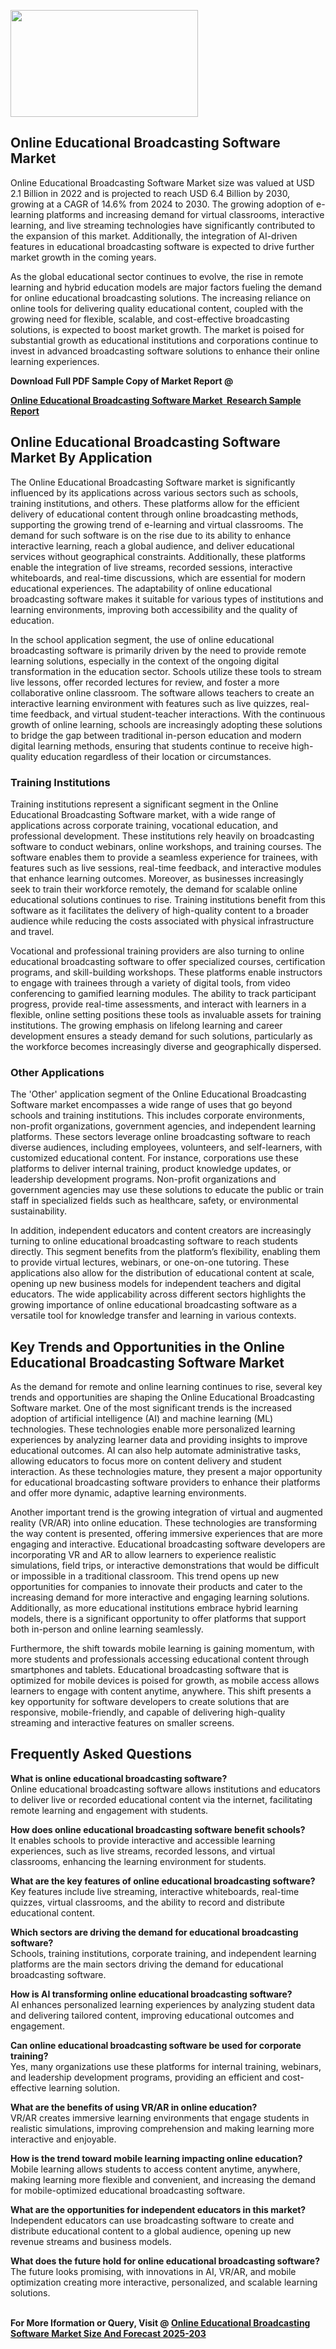 <p><img class="alignnone size-medium wp-image-20088" src="https://ffe5etoiles.com/wp-content/uploads/2024/12/MST1-300x171.png" alt="" width="300" height="171" /></p><p><p> <h2>Online Educational Broadcasting Software Market </h2><p>Online Educational Broadcasting Software Market size was valued at USD 2.1 Billion in 2022 and is projected to reach USD 6.4 Billion by 2030, growing at a CAGR of 14.6% from 2024 to 2030. The growing adoption of e-learning platforms and increasing demand for virtual classrooms, interactive learning, and live streaming technologies have significantly contributed to the expansion of this market. Additionally, the integration of AI-driven features in educational broadcasting software is expected to drive further market growth in the coming years.</p><p>As the global educational sector continues to evolve, the rise in remote learning and hybrid education models are major factors fueling the demand for online educational broadcasting solutions. The increasing reliance on online tools for delivering quality educational content, coupled with the growing need for flexible, scalable, and cost-effective broadcasting solutions, is expected to boost market growth. The market is poised for substantial growth as educational institutions and corporations continue to invest in advanced broadcasting software solutions to enhance their online learning experiences.</p></p><p><strong>Download Full PDF Sample Copy of Market Report @</strong></p><p><strong><a href="https://www.verifiedmarketreports.com/download-sample/?rid=389524&utm_source=Sites-google&utm_medium=265" target="_blank">Online Educational Broadcasting Software Market &nbsp;Research Sample Report</a></strong></p><p><h2>Online Educational Broadcasting Software Market By Application</h2><p>The Online Educational Broadcasting Software market is significantly influenced by its applications across various sectors such as schools, training institutions, and others. These platforms allow for the efficient delivery of educational content through online broadcasting methods, supporting the growing trend of e-learning and virtual classrooms. The demand for such software is on the rise due to its ability to enhance interactive learning, reach a global audience, and deliver educational services without geographical constraints. Additionally, these platforms enable the integration of live streams, recorded sessions, interactive whiteboards, and real-time discussions, which are essential for modern educational experiences. The adaptability of online educational broadcasting software makes it suitable for various types of institutions and learning environments, improving both accessibility and the quality of education.<p>In the school application segment, the use of online educational broadcasting software is primarily driven by the need to provide remote learning solutions, especially in the context of the ongoing digital transformation in the education sector. Schools utilize these tools to stream live lessons, offer recorded lectures for review, and foster a more collaborative online classroom. The software allows teachers to create an interactive learning environment with features such as live quizzes, real-time feedback, and virtual student-teacher interactions. With the continuous growth of online learning, schools are increasingly adopting these solutions to bridge the gap between traditional in-person education and modern digital learning methods, ensuring that students continue to receive high-quality education regardless of their location or circumstances.<h3>Training Institutions</h3><p>Training institutions represent a significant segment in the Online Educational Broadcasting Software market, with a wide range of applications across corporate training, vocational education, and professional development. These institutions rely heavily on broadcasting software to conduct webinars, online workshops, and training courses. The software enables them to provide a seamless experience for trainees, with features such as live sessions, real-time feedback, and interactive modules that enhance learning outcomes. Moreover, as businesses increasingly seek to train their workforce remotely, the demand for scalable online educational solutions continues to rise. Training institutions benefit from this software as it facilitates the delivery of high-quality content to a broader audience while reducing the costs associated with physical infrastructure and travel.<p>Vocational and professional training providers are also turning to online educational broadcasting software to offer specialized courses, certification programs, and skill-building workshops. These platforms enable instructors to engage with trainees through a variety of digital tools, from video conferencing to gamified learning modules. The ability to track participant progress, provide real-time assessments, and interact with learners in a flexible, online setting positions these tools as invaluable assets for training institutions. The growing emphasis on lifelong learning and career development ensures a steady demand for such solutions, particularly as the workforce becomes increasingly diverse and geographically dispersed.<h3>Other Applications</h3><p>The 'Other' application segment of the Online Educational Broadcasting Software market encompasses a wide range of uses that go beyond schools and training institutions. This includes corporate environments, non-profit organizations, government agencies, and independent learning platforms. These sectors leverage online broadcasting software to reach diverse audiences, including employees, volunteers, and self-learners, with customized educational content. For instance, corporations use these platforms to deliver internal training, product knowledge updates, or leadership development programs. Non-profit organizations and government agencies may use these solutions to educate the public or train staff in specialized fields such as healthcare, safety, or environmental sustainability. <p>In addition, independent educators and content creators are increasingly turning to online educational broadcasting software to reach students directly. This segment benefits from the platform’s flexibility, enabling them to provide virtual lectures, webinars, or one-on-one tutoring. These applications also allow for the distribution of educational content at scale, opening up new business models for independent teachers and digital educators. The wide applicability across different sectors highlights the growing importance of online educational broadcasting software as a versatile tool for knowledge transfer and learning in various contexts.<h2>Key Trends and Opportunities in the Online Educational Broadcasting Software Market</h2><p>As the demand for remote and online learning continues to rise, several key trends and opportunities are shaping the Online Educational Broadcasting Software market. One of the most significant trends is the increased adoption of artificial intelligence (AI) and machine learning (ML) technologies. These technologies enable more personalized learning experiences by analyzing learner data and providing insights to improve educational outcomes. AI can also help automate administrative tasks, allowing educators to focus more on content delivery and student interaction. As these technologies mature, they present a major opportunity for educational broadcasting software providers to enhance their platforms and offer more dynamic, adaptive learning environments.<p>Another important trend is the growing integration of virtual and augmented reality (VR/AR) into online education. These technologies are transforming the way content is presented, offering immersive experiences that are more engaging and interactive. Educational broadcasting software developers are incorporating VR and AR to allow learners to experience realistic simulations, field trips, or interactive demonstrations that would be difficult or impossible in a traditional classroom. This trend opens up new opportunities for companies to innovate their products and cater to the increasing demand for more interactive and engaging learning solutions. Additionally, as more educational institutions embrace hybrid learning models, there is a significant opportunity to offer platforms that support both in-person and online learning seamlessly.<p>Furthermore, the shift towards mobile learning is gaining momentum, with more students and professionals accessing educational content through smartphones and tablets. Educational broadcasting software that is optimized for mobile devices is poised for growth, as mobile access allows learners to engage with content anytime, anywhere. This shift presents a key opportunity for software developers to create solutions that are responsive, mobile-friendly, and capable of delivering high-quality streaming and interactive features on smaller screens. <h2>Frequently Asked Questions</h2><p><strong>What is online educational broadcasting software?</strong><br>Online educational broadcasting software allows institutions and educators to deliver live or recorded educational content via the internet, facilitating remote learning and engagement with students.</p><p><strong>How does online educational broadcasting software benefit schools?</strong><br>It enables schools to provide interactive and accessible learning experiences, such as live streams, recorded lessons, and virtual classrooms, enhancing the learning environment for students.</p><p><strong>What are the key features of online educational broadcasting software?</strong><br>Key features include live streaming, interactive whiteboards, real-time quizzes, virtual classrooms, and the ability to record and distribute educational content.</p><p><strong>Which sectors are driving the demand for educational broadcasting software?</strong><br>Schools, training institutions, corporate training, and independent learning platforms are the main sectors driving the demand for educational broadcasting software.</p><p><strong>How is AI transforming online educational broadcasting software?</strong><br>AI enhances personalized learning experiences by analyzing student data and delivering tailored content, improving educational outcomes and engagement.</p><p><strong>Can online educational broadcasting software be used for corporate training?</strong><br>Yes, many organizations use these platforms for internal training, webinars, and leadership development programs, providing an efficient and cost-effective learning solution.</p><p><strong>What are the benefits of using VR/AR in online education?</strong><br>VR/AR creates immersive learning environments that engage students in realistic simulations, improving comprehension and making learning more interactive and enjoyable.</p><p><strong>How is the trend toward mobile learning impacting online education?</strong><br>Mobile learning allows students to access content anytime, anywhere, making learning more flexible and convenient, and increasing the demand for mobile-optimized educational broadcasting software.</p><p><strong>What are the opportunities for independent educators in this market?</strong><br>Independent educators can use broadcasting software to create and distribute educational content to a global audience, opening up new revenue streams and business models.</p><p><strong>What does the future hold for online educational broadcasting software?</strong><br>The future looks promising, with innovations in AI, VR/AR, and mobile optimization creating more interactive, personalized, and scalable learning solutions.</p><strong><br />For More Iformation or Query, Visit @ <a href="https://www.verifiedmarketreports.com/product/online-educational-broadcasting-software-market/" target="_blank">Online Educational Broadcasting Software Market Size And Forecast 2025-203</a></strong></p>
